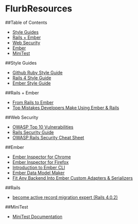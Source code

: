 # FlurbResources

##Table of Contents
- [Style Guides](#style-guides)
- [Rails + Ember](#rails-+-ember)
- [Web Security](#web-security)
- [Ember](#ember)
- [MiniTest](#minitest)

##Style Guides
* [Github Ruby Style Guide](https://github.com/styleguide/ruby/)
* [Rails 4 Style Guide](https://github.com/bbatsov/rails-style-guide)
* [Ember Style Guide](https://github.com/emberjs/ember.js/blob/master/STYLEGUIDE.md)

##Rails + Ember
* [From Rails to Ember](http://fromrailstoember.com/)
* [Top Mistakes Developers Make Using Ember & Rails](https://www.airpair.com/ember.js/posts/top-mistakes-ember-rails)

##Web Security
* [OWASP Top 10 Vulnerabilities]( https://www.owasp.org/index.php/Top_10_2013-Table_of_Contents)
* [Rails Security Guide]( http://guides.rubyonrails.org/security.html)
* [OWASP Rails Security Cheat Sheet](https://www.owasp.org/index.php/Ruby_on_Rails_Cheatsheet)

##Ember
* [Ember Inspector for Chrome](https://chrome.google.com/webstore/detail/ember-inspector/bmdblncegkenkacieihfhpjfppoconhi?hl=en)
* [Ember Inspector for Firefox](https://addons.mozilla.org/en-US/firefox/addon/ember-inspector/)
* [Introduction to Ember CLI](http://andycrum.com/2015/03/21/an-introduction-to-ember-cli/)
* [Ember Data Model Maker](http://andycrum.github.io/ember-data-model-maker/)
* [Fit Any Backend Into Ember Custom Adapters & Serializers](https://emberigniter.com/fit-any-backend-into-ember-custom-adapters-serializers/)

##Rails
* [become active record migration expert (Rails 4.0.2)](https://gist.github.com/pyk/8569812)

##MiniTest
* [MiniTest Documentation](http://www.rubydoc.info/gems/minitest/5.9.0)
